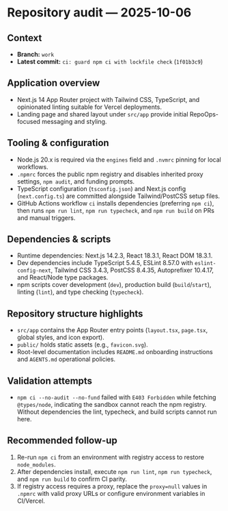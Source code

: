 # Repository audit — 2025-10-06

## Context
- **Branch:** `work`
- **Latest commit:** `ci: guard npm ci with lockfile check` (`1f01b3c9`)

## Application overview
- Next.js 14 App Router project with Tailwind CSS, TypeScript, and opinionated linting suitable for Vercel deployments.
- Landing page and shared layout under `src/app` provide initial RepoOps-focused messaging and styling.

## Tooling & configuration
- Node.js 20.x is required via the `engines` field and `.nvmrc` pinning for local workflows.
- `.npmrc` forces the public npm registry and disables inherited proxy settings, `npm audit`, and funding prompts.
- TypeScript configuration (`tsconfig.json`) and Next.js config (`next.config.ts`) are committed alongside Tailwind/PostCSS setup files.
- GitHub Actions workflow `ci` installs dependencies (preferring `npm ci`), then runs `npm run lint`, `npm run typecheck`, and `npm run build` on PRs and manual triggers.

## Dependencies & scripts
- Runtime dependencies: Next.js 14.2.3, React 18.3.1, React DOM 18.3.1.
- Dev dependencies include TypeScript 5.4.5, ESLint 8.57.0 with `eslint-config-next`, Tailwind CSS 3.4.3, PostCSS 8.4.35, Autoprefixer 10.4.17, and React/Node type packages.
- npm scripts cover development (`dev`), production build (`build`/`start`), linting (`lint`), and type checking (`typecheck`).

## Repository structure highlights
- `src/app` contains the App Router entry points (`layout.tsx`, `page.tsx`, global styles, and icon export).
- `public/` holds static assets (e.g., `favicon.svg`).
- Root-level documentation includes `README.md` onboarding instructions and `AGENTS.md` operational policies.

## Validation attempts
- `npm ci --no-audit --no-fund` failed with `E403 Forbidden` while fetching `@types/node`, indicating the sandbox cannot reach the npm registry. Without dependencies the lint, typecheck, and build scripts cannot run here.

## Recommended follow-up
1. Re-run `npm ci` from an environment with registry access to restore `node_modules`.
2. After dependencies install, execute `npm run lint`, `npm run typecheck`, and `npm run build` to confirm CI parity.
3. If registry access requires a proxy, replace the `proxy=null` values in `.npmrc` with valid proxy URLs or configure environment variables in CI/Vercel.
